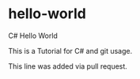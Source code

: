 # hello-world
C# Hello World

This is a Tutorial for C# and git usage.

This line was added via pull request.
